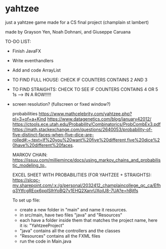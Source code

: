 # yahtzee
just a yahtzee game made for a CS final project (champlain st lambert)

made by Grayson Yen, Noah Dohnani, and Giuseppe Caruana

TO-DO LIST:
- Finish JavaFX
- Write eventhandlers
- Add and code ArrayList<Dice>
  
- TO FIND FULL HOUSE: CHECK IF COUNTERS CONTAINS 2 AND 3
- TO FIND STRAIGHTS: CHECK TO SEE IF COUNTERS CONTAINS 4 OR 5 1s --> IN A ROW!!!!!
- screen resolution? (fullscreen or fixed window?)  
  
  
  probabilities
  https://www.mathcelebrity.com/yahtzee.php?pl=3+of+a+Kind
  https://www.datagenetics.com/blog/january42012/
  https://ctools.ece.utah.edu/Probability/Combinatorics/ProbCombEx3.pdf
https://math.stackexchange.com/questions/2640053/probability-of-five-distinct-faces-when-five-dice-are-rolled#:~:text=If%20you%20want%20five%20different,five%20dice%20have%20different%20faces.

  
  MARKOV CHAIN:
  https://issuu.com/milliemince/docs/using_markov_chains_and_probabilistic_modeling_to_ 

  EXCEL SHEET WITH PROBABILITIES (FOR YAHTZEE + STRAIGHTS):
  https://slcqc-my.sharepoint.com/:x:/g/personal/2032412_champlaincollege_qc_ca/Efhq3YtfcgREox6ppISIhYoBQ7v1EHQ2XanrUXoiU8-7UA?e=hBjtfs

  To set up file:
  - create a new folder in "main" and name it resources.
  - in src/main, have two files "java" and "Resources"
  - each have a folder inside them that matches the project name, here it is: "YahtzeeProject"
  - "java" contains all the controllers and the classes
  - "Resources" contains all the FXML files
  - run the code in Main.java
  
